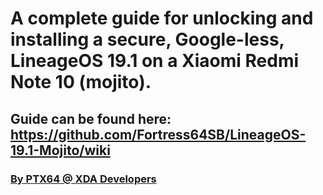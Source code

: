 # A complete guide for unlocking and installing a secure, Google-less, LineageOS 19.1 on a Xiaomi Redmi Note 10 (mojito).
## Guide can be found here: https://github.com/Fortress64SB/LineageOS-19.1-Mojito/wiki
### <a href="https://forum.xda-developers.com/m/ptx64.11988819/">By PTX64 @ XDA Developers</a>

